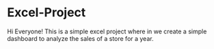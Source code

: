 # Excel-Project

Hi Everyone! 
This is a simple excel project where in we create a simple dashboard to analyze the sales of a store for a year. 
